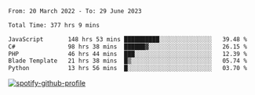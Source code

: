 <!--START_SECTION:waka-->

```txt
From: 20 March 2022 - To: 29 June 2023

Total Time: 377 hrs 9 mins

JavaScript       148 hrs 53 mins ██████████░░░░░░░░░░░░░░░   39.48 %
C#               98 hrs 38 mins  ██████▓░░░░░░░░░░░░░░░░░░   26.15 %
PHP              46 hrs 44 mins  ███░░░░░░░░░░░░░░░░░░░░░░   12.39 %
Blade Template   21 hrs 38 mins  █▒░░░░░░░░░░░░░░░░░░░░░░░   05.74 %
Python           13 hrs 56 mins  █░░░░░░░░░░░░░░░░░░░░░░░░   03.70 %
```

<!--END_SECTION:waka-->
[![spotify-github-profile](https://spotify-github-profile.vercel.app/api/view?uid=c00zprrvy9xiloa9qnco3hmng&cover_image=true&theme=novatorem&show_offline=false&background_color=121212&bar_color=53b14f&bar_color_cover=false)](https://spotify-github-profile.vercel.app/api/view?uid=c00zprrvy9xiloa9qnco3hmng&redirect=true)
